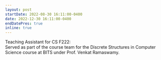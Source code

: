 ```yaml
---
layout: post
startDate: 2022-08-30 16:11:00-0400
date: 2022-12-30 16:11:00-0400
endDatePres: true
inline: true
---
```


Teaching Assistant for CS F222:
<br>
Served as part of the course team for the Discrete Structures in Computer Science course at BITS under Prof. Venkat Ramaswamy.